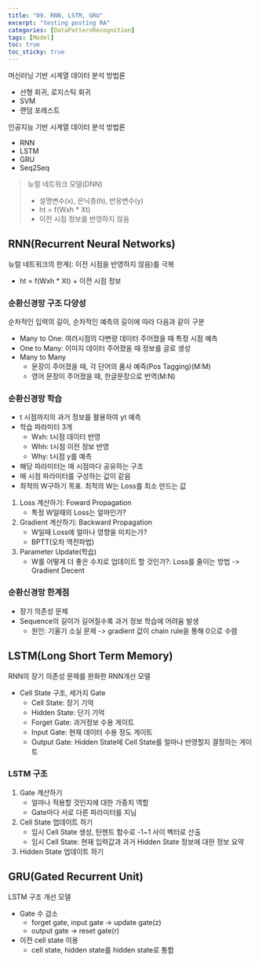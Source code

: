 ```yaml
---
title: "09. RNN, LSTM, GRU"
excerpt: "testing posting RA"
categories: [DataPatternRecognition]
tags: [Model]
toc: true
toc_sticky: true
---
```



머신러닝 기반 시계열 데이터 분석 방법론
* 선형 회귀, 로지스틱 회귀
* SVM
* 랜덤 포레스트

인공지능 기반 시계열 데이터 분석 방법론 
* RNN
* LSTM
* GRU
* Seq2Seq

> 뉴럴 네트워크 모델(DNN)
> * 설명변수(x), 은닉층(h), 반응변수(y)
> * ht = f(Wxh * Xt)
> * 이전 시점 정보를 반영하지 않음

## RNN(Recurrent Neural Networks)
뉴럴 네트워크의 한계(: 이전 시점을 반영하지 않음)를 극복
* ht = f(Wxh * Xt) + 이전 시점 정보

### 순환신경망 구조 다양성
순차적인 입력의 길이, 순차적인 예측의 길이에 따라 다음과 같이 구분
* Many to One: 여러시점의 다변량 데이터 주어졌을 때 특정 시점 예측
* One to Many: 이미지 데이터 주어졌을 때 정보를 글로 생성
* Many to Many
  * 문장이 주어졌을 때, 각 단어의 품사 예즉(Pos Tagging)(M:M)
  * 영어 문장이 주어졌을 때, 한글문장으로 번역(M:N)

### 순환신경망 학습
* t 시점까지의 과거 정보를 활용하여 yt 예측
* 학습 파라미터 3개
  * Wxh: t시점 데이터 반영
  * Whh: t시점 이전 정보 반영
  * Why: t시점 y를 예측
* 해당 파라미터는 매 시점마다 공유하는 구조
* 매 시점 파라미터를 구성하는 값이 같음
* 최적의 W구하기 목표. 최적의 W는 Loss를 최소 만드는 값

1. Loss 계산하기: Foward Propagation
   * 특정 W일때의 Loss는 얼마인가?
2. Gradient 계산하기: Backward Propagation
   * W일때 Loss에 얼마나 영향을 미치는가?
   * BPTT(오차 역전파법)
3. Parameter Update(학습)
   * W를 어떻게 더 좋은 수치로 업데이트 할 것인가?: Loss를 줄이는 방법 -> Gradient Decent

### 순환신경망 한계점
* 장기 의존성 문제
* Sequence의 길이가 길어질수록 과거 정보 학습에 어려움 발생
  * 원인: 기울기 소실 문제 -> gradient 값이 chain rule을 통해 0으로 수렴


## LSTM(Long Short Term Memory)
RNN의 장기 의존성 문제를 완화한 RNN개선 모델
* Cell State 구조, 세가지 Gate
  * Cell State: 장기 기억
  * Hidden State: 단기 기억
  * Forget Gate: 과거정보 수용 게이트
  * Input Gate: 현재 데이터 수용 정도 게이트
  * Output Gate: Hidden State에 Cell State를 얼마나 반영할지 결정하는 게이트

### LSTM 구조
1. Gate 계산하기
   * 얼마나 적용할 것인지에 대한 가중치 역할
   * Gate마다 서로 다른 파라미터를 지님
2. Cell State 업데이트 하기
   * 임시 Cell State 생성, 탄젠트 함수로 -1~1 사이 벡터로 산출
   * 임시 Cell State: 현재 입력값과 과거 Hidden State 정보에 대한 정보 요약
3. Hidden State 업데이트 하기


## GRU(Gated Recurrent Unit)
LSTM 구조 개선 모델
* Gate 수 감소
  * forget gate, input gate -> update gate(z)
  * output gate -> reset gate(r)
* 이전 cell state 이용
  * cell state, hidden state를 hidden state로 통합
